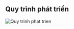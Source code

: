 ## Quy trình phát triển
![Quy trinh phat trien](https://user-images.githubusercontent.com/19303210/122026089-2451ff80-cdf4-11eb-9c32-d9e6eb85827f.png)


